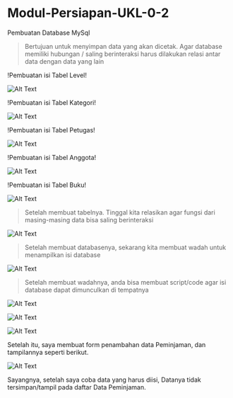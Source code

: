 # Modul-Persiapan-UKL-0-2

Pembuatan Database MySql

>Bertujuan untuk menyimpan data yang akan dicetak. Agar database memiliki hubungan / saling berinteraksi harus dilakukan relasi antar data dengan data yang lain

!Pembuatan isi Tabel Level!

![Alt Text](https://github.com/lethanfadlil/Modul-Persiapan-UKL-0-2/blob/master/Modul%200%20UKL/Tabel%20Level.PNG)

!Pembuatan isi Tabel Kategori!

![Alt Text](https://github.com/lethanfadlil/Modul-Persiapan-UKL-0-2/blob/master/Modul%200%20UKL/Tabel%20kategori.PNG)

!Pembuatan isi Tabel Petugas!

![Alt Text](https://github.com/lethanfadlil/Modul-Persiapan-UKL-0-2/blob/master/Modul%200%20UKL/Tabel%20petugas.PNG)

!Pembuatan isi Tabel Anggota!

![Alt Text](https://github.com/lethanfadlil/Modul-Persiapan-UKL-0-2/blob/master/Modul%200%20UKL/Tabel%20Anggota.PNG)

!Pembuatan isi Tabel Buku!

![Alt Text](https://github.com/lethanfadlil/Modul-Persiapan-UKL-0-2/blob/master/Modul%200%20UKL/Tabel%20Buku.PNG)


>Setelah membuat tabelnya. Tinggal kita relasikan agar fungsi dari masing-masing data bisa saling berinteraksi

![Alt Text](https://github.com/lethanfadlil/Modul-Persiapan-UKL-0-2/blob/master/Modul%200%20UKL/Modul%200%20bagian%20relasi%20(mencangkup%20semua).PNG)


>Setelah membuat databasenya, sekarang kita membuat wadah untuk menampilkan isi database

![Alt Text](https://github.com/lethanfadlil/Modul-Persiapan-UKL-0-2/blob/master/Modul%201%20UKL/Tampilan%20Sudah%20Jadi.PNG)

>Setelah membuat wadahnya, anda bisa membuat script/code agar isi database dapat dimunculkan di tempatnya

![Alt Text](https://github.com/lethanfadlil/Modul-Persiapan-UKL-0-2/blob/master/Modul%202%20UKL/Hasil%20Jadi%20Penampilan.PNG)

![Alt Text](https://github.com/lethanfadlil/Modul-Persiapan-UKL-0-2/blob/master/Modul%202%20UKL/Hasil%20Jadi%20Penampilan%20(Buku).PNG)

![Alt Text](https://github.com/lethanfadlil/Modul-Persiapan-UKL-0-2/blob/master/Modul%202%20UKL/Hasil%20Jadi%20Penampilan%20(Anggota).PNG)

Setelah itu, saya membuat form penambahan data Peminjaman, dan tampilannya seperti berikut.

![Alt Text](https://github.com/lethanfadlil/Modul-Persiapan-UKL-0-2/blob/master/Form%20Peminjaman.PNG)

Sayangnya, setelah saya coba data yang harus diisi, Datanya tidak tersimpan/tampil pada daftar Data Peminjaman.

